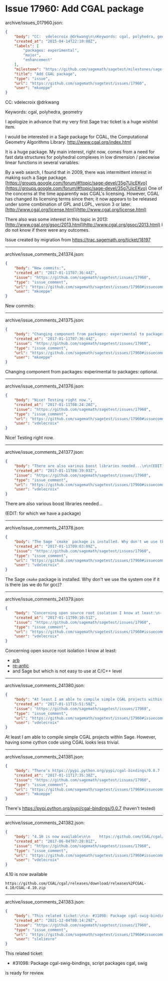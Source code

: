 # Issue 17960: Add CGAL package

archive/issues_017960.json:
```json
{
    "body": "CC:  vdelecroix @drkwang\n\nKeywords: cgal, polyhedra, geometry\n\nI apologize in advance that my very first Sage trac ticket is a huge wishlist item. \n\nI would be interested in a Sage package for CGAL, the Computational Geometry Algorithms Library. http://www.cgal.org/index.html\n\nIt is a huge package. My main interest, right now, comes from a need for fast data structures for polyhedral complexes in low dimension / piecewise linear functions in several variables.\n\nBy a web search, I found that in 2009, there was intermittent interest in making such a Sage package. [https://groups.google.com/forum/#!topic/sage-devel/35g7UicEKvo](https://groups.google.com/forum/#!topic/sage-devel/35g7UicEKvo)\nOne of the concerns at the time apparently was CGAL's licensing. However, CGAL has changed its licensing terms since then; it now appears to be released under some combination of GPL and LGPL, version 3 or later. \n[http://www.cgal.org/license.html](http://www.cgal.org/license.html)\n\nThere also was some interest in this topic in 2013: [http://www.cgal.org/gsoc/2013.html](http://www.cgal.org/gsoc/2013.html)\nI do not know if there were any outcomes.\n\nIssue created by migration from https://trac.sagemath.org/ticket/18197\n\n",
    "created_at": "2015-04-14T22:10:08Z",
    "labels": [
        "packages: experimental",
        "major",
        "enhancement"
    ],
    "milestone": "https://github.com/sagemath/sagetest/milestones/sage-wishlist",
    "title": "Add CGAL package",
    "type": "issue",
    "url": "https://github.com/sagemath/sagetest/issues/17960",
    "user": "mkoeppe"
}
```
CC:  vdelecroix @drkwang

Keywords: cgal, polyhedra, geometry

I apologize in advance that my very first Sage trac ticket is a huge wishlist item. 

I would be interested in a Sage package for CGAL, the Computational Geometry Algorithms Library. http://www.cgal.org/index.html

It is a huge package. My main interest, right now, comes from a need for fast data structures for polyhedral complexes in low dimension / piecewise linear functions in several variables.

By a web search, I found that in 2009, there was intermittent interest in making such a Sage package. [https://groups.google.com/forum/#!topic/sage-devel/35g7UicEKvo](https://groups.google.com/forum/#!topic/sage-devel/35g7UicEKvo)
One of the concerns at the time apparently was CGAL's licensing. However, CGAL has changed its licensing terms since then; it now appears to be released under some combination of GPL and LGPL, version 3 or later. 
[http://www.cgal.org/license.html](http://www.cgal.org/license.html)

There also was some interest in this topic in 2013: [http://www.cgal.org/gsoc/2013.html](http://www.cgal.org/gsoc/2013.html)
I do not know if there were any outcomes.

Issue created by migration from https://trac.sagemath.org/ticket/18197





---

archive/issue_comments_241374.json:
```json
{
    "body": "New commits:",
    "created_at": "2017-01-11T07:36:44Z",
    "issue": "https://github.com/sagemath/sagetest/issues/17960",
    "type": "issue_comment",
    "url": "https://github.com/sagemath/sagetest/issues/17960#issuecomment-241374",
    "user": "mkoeppe"
}
```

New commits:



---

archive/issue_comments_241375.json:
```json
{
    "body": "Changing component from packages: experimental to packages: optional.",
    "created_at": "2017-01-11T07:36:44Z",
    "issue": "https://github.com/sagemath/sagetest/issues/17960",
    "type": "issue_comment",
    "url": "https://github.com/sagemath/sagetest/issues/17960#issuecomment-241375",
    "user": "mkoeppe"
}
```

Changing component from packages: experimental to packages: optional.



---

archive/issue_comments_241376.json:
```json
{
    "body": "Nice! Testing right now.",
    "created_at": "2017-01-11T08:24:20Z",
    "issue": "https://github.com/sagemath/sagetest/issues/17960",
    "type": "issue_comment",
    "url": "https://github.com/sagemath/sagetest/issues/17960#issuecomment-241376",
    "user": "vdelecroix"
}
```

Nice! Testing right now.



---

archive/issue_comments_241377.json:
```json
{
    "body": "There are also various boost libraries needed...\n\n(EDIT: for which we have a package)",
    "created_at": "2017-01-11T08:39:03Z",
    "issue": "https://github.com/sagemath/sagetest/issues/17960",
    "type": "issue_comment",
    "url": "https://github.com/sagemath/sagetest/issues/17960#issuecomment-241377",
    "user": "vdelecroix"
}
```

There are also various boost libraries needed...

(EDIT: for which we have a package)



---

archive/issue_comments_241378.json:
```json
{
    "body": "The Sage `cmake` package is installed. Why don't we use the system one if it is there (as we do for gcc)?",
    "created_at": "2017-01-11T09:03:09Z",
    "issue": "https://github.com/sagemath/sagetest/issues/17960",
    "type": "issue_comment",
    "url": "https://github.com/sagemath/sagetest/issues/17960#issuecomment-241378",
    "user": "vdelecroix"
}
```

The Sage `cmake` package is installed. Why don't we use the system one if it is there (as we do for gcc)?



---

archive/issue_comments_241379.json:
```json
{
    "body": "Concerning open source root isolation I know at least:\n- [arb](http://arblib.org/)\n- [re-antic](https://github.com/videlec/e-antic)\n- and Sage but which is not easy to use at C/C++ level",
    "created_at": "2017-01-11T09:10:51Z",
    "issue": "https://github.com/sagemath/sagetest/issues/17960",
    "type": "issue_comment",
    "url": "https://github.com/sagemath/sagetest/issues/17960#issuecomment-241379",
    "user": "vdelecroix"
}
```

Concerning open source root isolation I know at least:
- [arb](http://arblib.org/)
- [re-antic](https://github.com/videlec/e-antic)
- and Sage but which is not easy to use at C/C++ level



---

archive/issue_comments_241380.json:
```json
{
    "body": "At least I am able to compile simple CGAL projects within Sage. However, having some cython code using CGAL looks less trivial.",
    "created_at": "2017-01-11T15:51:50Z",
    "issue": "https://github.com/sagemath/sagetest/issues/17960",
    "type": "issue_comment",
    "url": "https://github.com/sagemath/sagetest/issues/17960#issuecomment-241380",
    "user": "vdelecroix"
}
```

At least I am able to compile simple CGAL projects within Sage. However, having some cython code using CGAL looks less trivial.



---

archive/issue_comments_241381.json:
```json
{
    "body": "There's https://pypi.python.org/pypi/cgal-bindings/0.0.7 (haven't tested)",
    "created_at": "2017-01-11T17:35:38Z",
    "issue": "https://github.com/sagemath/sagetest/issues/17960",
    "type": "issue_comment",
    "url": "https://github.com/sagemath/sagetest/issues/17960#issuecomment-241381",
    "user": "mkoeppe"
}
```

There's https://pypi.python.org/pypi/cgal-bindings/0.0.7 (haven't tested)



---

archive/issue_comments_241382.json:
```json
{
    "body": "4.10 is now available\n\n    https://github.com/CGAL/cgal/releases/download/releases%2FCGAL-4.10/CGAL-4.10.zip",
    "created_at": "2017-06-04T07:28:01Z",
    "issue": "https://github.com/sagemath/sagetest/issues/17960",
    "type": "issue_comment",
    "url": "https://github.com/sagemath/sagetest/issues/17960#issuecomment-241382",
    "user": "vdelecroix"
}
```

4.10 is now available

    https://github.com/CGAL/cgal/releases/download/releases%2FCGAL-4.10/CGAL-4.10.zip



---

archive/issue_comments_241383.json:
```json
{
    "body": "This related ticket:\n\n- #31098: Package cgal-swig-bindings, script packages cgal, swig\n\nis ready for review.",
    "created_at": "2021-12-04T00:14:29Z",
    "issue": "https://github.com/sagemath/sagetest/issues/17960",
    "type": "issue_comment",
    "url": "https://github.com/sagemath/sagetest/issues/17960#issuecomment-241383",
    "user": "slelievre"
}
```

This related ticket:

- #31098: Package cgal-swig-bindings, script packages cgal, swig

is ready for review.
